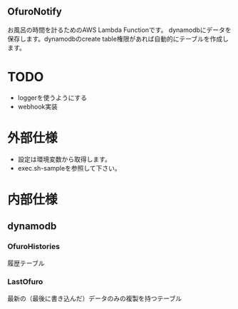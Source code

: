 ## OfuroNotify

お風呂の時間を計るためのAWS Lambda Functionです。
dynamodbにデータを保存します。dynamodbのcreate table権限があれば自動的にテーブルを作成します。

# TODO

* loggerを使うようにする
* webhook実装

# 外部仕様

* 設定は環境変数から取得します。
* exec.sh-sampleを参照して下さい。

# 内部仕様

## dynamodb

### OfuroHistories

履歴テーブル

### LastOfuro

最新の（最後に書き込んだ）データのみの複製を持つテーブル